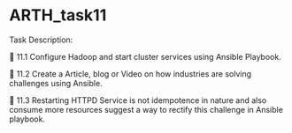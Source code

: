# ARTH_task11

Task Description:

🔰 11.1 Configure Hadoop and start cluster services using Ansible Playbook.

🔰 11.2 Create a Article, blog or Video on how industries are solving challenges using Ansible.

🔰 11.3 Restarting HTTPD Service is not idempotence in nature and also consume more resources suggest a way to rectify this challenge in Ansible playbook.

